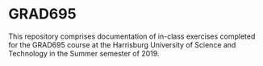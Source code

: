 # GRAD695
This repository comprises documentation of in-class exercises completed for the GRAD695 course at the Harrisburg University of Science and Technology in the Summer semester of 2019.
